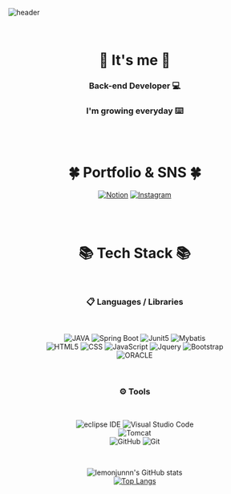 ![header](https://capsule-render.vercel.app/api?type=wave&color=auto&height=300&section=header&text=JunYong%20Kim&fontSize=80)

<br>

<div align="center">

# 👋 It's me 👋

### Back-end Developer 💻

### I'm growing everyday ⌨️

<br><br>

# 🍀 Portfolio & SNS 🍀

[![Notion](https://img.shields.io/badge/RouteDiary-%23000000.svg?style=for-the-badge&logo=notion&logoColor=white)](https://www.notion.so/Route_diary-dac8d3e3c8244023b42d753bd03d4806)
[![Instagram](https://img.shields.io/badge/Instagram-E4405F.svg?style=for-the-badge&logo=notion&logoColor=white)](https://www.instagram.com/lemon_junnn/)

<br><br>

# 📚 Tech Stack 📚

<br>

### 📋 Languages / Libraries

<br>

![JAVA](https://img.shields.io/badge/java-007396?style=for-the-badge&logo=java&logoColor=white)
![Spring Boot](https://img.shields.io/badge/springboot-6DB33F?style=for-the-badge&logo=springboot&logoColor=white)
![Junit5](https://img.shields.io/badge/JUnit5-25A162?style=for-the-badge&logo=Junit5&logoColor=white)
![Mybatis](https://img.shields.io/badge/MyBatis-FF0000?style=for-the-badge&logo=MyBatis&logoColor=white)<br>
![HTML5](https://img.shields.io/badge/HTML5-E34F26?style=for-the-badge&logo=html5&logoColor=white)
![CSS](https://img.shields.io/badge/CSS3-1572B6?style=for-the-badge&logo=css3&logoColor=white)
![JavaScript](https://img.shields.io/badge/javascript-F7DF1E?style=for-the-badge&logo=javascript&logoColor=black)
![Jquery](https://img.shields.io/badge/jQuery-0769AD?style=for-the-badge&logo=jquery&logoColor=white)
![Bootstrap](https://img.shields.io/badge/bootstrap-7952B3?style=for-the-badge&logo=bootstrap&logoColor=white)<br>
![ORACLE](https://img.shields.io/badge/Oracle-F80000?style=for-the-badge&logo=Oracle&logoColor=white)

<br>

### ⚙ Tools

<br>

![eclipse IDE](https://img.shields.io/badge/Eclipse-2C2255?style=for-the-badge&logo=eclipse&logoColor=white)
![Visual Studio Code](https://img.shields.io/badge/Visual%20Studio%20Code-0078d7.svg?style=for-the-badge&logo=visual-studio-code&logoColor=white)<br>
![Tomcat](https://img.shields.io/badge/APACHETOMCAT-F8DC75?style=for-the-badge&logo=apachetomcat&logoColor=white)<br>
![GitHub](https://img.shields.io/badge/github-%23121011.svg?style=for-the-badge&logo=github&logoColor=white)
![Git](https://img.shields.io/badge/git-%23F05033.svg?style=for-the-badge&logo=git&logoColor=white)<br>

<br>

![lemonjunnn's GitHub stats](https://github-readme-stats.vercel.app/api?username=lemonjunnn&show_icons=true&theme=radical) <br>
[![Top Langs](https://github-readme-stats.vercel.app/api/top-langs/?username=lemonjunnn&layout=compact&theme=radical)](https://github.com/lemonjunnn/github-readme-stats)

</div>
